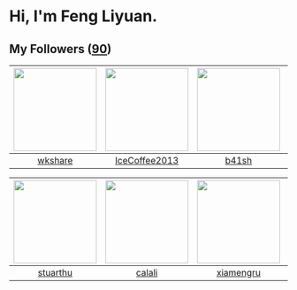 # Hi, I'm Feng Liyuan.

## My Followers ([90](https://github.com/SunRunAway?tab=followers))

| <img src="https://avatars.githubusercontent.com/u/2918384?v=4" width="150" height="150" /> | <img src="https://avatars.githubusercontent.com/u/4661589?v=4" width="150" height="150" /> | <img src="https://avatars.githubusercontent.com/u/1070352?v=4" width="150" height="150" /> | <img src="https://avatars.githubusercontent.com/u/2445111?v=4" width="150" height="150" /> |
| :----------------------------------------------------------------------------------------: | :----------------------------------------------------------------------------------------: | :----------------------------------------------------------------------------------------: | :----------------------------------------------------------------------------------------: |
|                            [wkshare](https://github.com/wkshare)                           |                      [IceCoffee2013](https://github.com/IceCoffee2013)                     |                              [b41sh](https://github.com/b41sh)                             |                           [hyperpro](https://github.com/hyperpro)                          |

| <img src="https://avatars.githubusercontent.com/u/16526001?v=4" width="150" height="150" /> | <img src="https://avatars.githubusercontent.com/u/15995588?v=4" width="150" height="150" /> | <img src="https://avatars.githubusercontent.com/u/28560740?v=4" width="150" height="150" /> | <img src="https://avatars.githubusercontent.com/u/1459834?v=4" width="150" height="150" /> |
| :-----------------------------------------------------------------------------------------: | :-----------------------------------------------------------------------------------------: | :-----------------------------------------------------------------------------------------: | :----------------------------------------------------------------------------------------: |
|                           [stuarthu](https://github.com/stuarthu)                           |                             [calali](https://github.com/calali)                             |                          [xiamengru](https://github.com/xiamengru)                          |                        [songjiayang](https://github.com/songjiayang)                       |